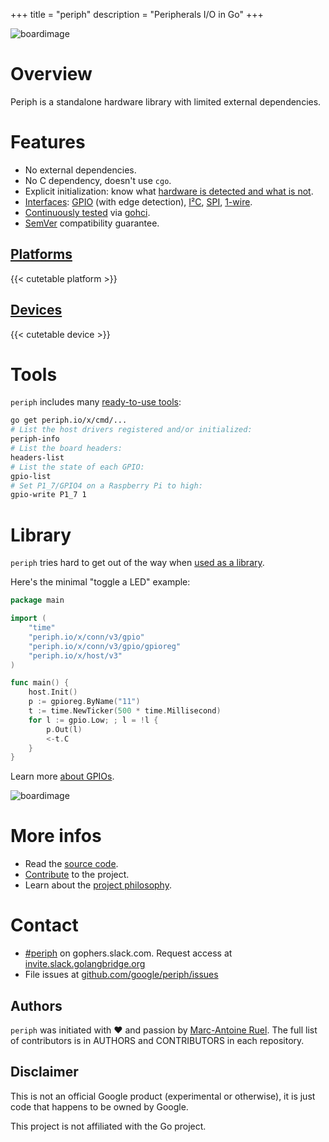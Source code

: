 +++
title = "periph"
description = "Peripherals I/O in Go"
+++

![boardimage](/img/periph-mascot-280.png)

# Overview

Periph is a standalone hardware library with limited external dependencies.


# Features

- No external dependencies.
- No C dependency, doesn't use `cgo`.
- Explicit initialization: know what [hardware is detected and what is
  not](https://github.com/periph/cmd/tree/main/periph-info).
- [Interfaces](https://periph.io/x/conn/v3):
  [GPIO](https://periph.io/x/conn/v3/gpio) (with edge detection),
  [I²C](https://periph.io/x/conn/v3/i2c),
  [SPI](https://periph.io/x/conn/v3/spi),
  [1-wire](https://periph.io/x/conn/v3/onewire).
- [Continuously tested](/project/contributing/#testing) via
  [gohci](https://github.com/periph/gohci).
- [SemVer](https://semver.org) compatibility guarantee.


## [Platforms](/platform/)

{{< cutetable platform >}}


## [Devices](/device/)

{{< cutetable device >}}


# Tools

`periph` includes many [ready-to-use tools](/project/tools/):

```bash
go get periph.io/x/cmd/...
# List the host drivers registered and/or initialized:
periph-info
# List the board headers:
headers-list
# List the state of each GPIO:
gpio-list
# Set P1_7/GPIO4 on a Raspberry Pi to high:
gpio-write P1_7 1
```


# Library

`periph` tries hard to get out of the way when [used as a
library](/project/library/).

Here's the minimal "toggle a LED" example:

~~~go
package main

import (
    "time"
    "periph.io/x/conn/v3/gpio"
    "periph.io/x/conn/v3/gpio/gpioreg"
    "periph.io/x/host/v3"
)

func main() {
    host.Init()
    p := gpioreg.ByName("11")
    t := time.NewTicker(500 * time.Millisecond)
    for l := gpio.Low; ; l = !l {
        p.Out(l)
        <-t.C
    }
}
~~~

Learn more [about GPIOs](/device/gpio/).


![boardimage](/img/lab-280.jpg)


# More infos

- Read the [source code](/project/#source-code).
- [Contribute](/project/contributing/) to the project.
- Learn about the [project philosophy](/project/goals/#philosophy).


# Contact

- [#periph](https://gophers.slack.com/messages/periph/) on gophers.slack.com.
  Request access at
  [invite.slack.golangbridge.org](https://invite.slack.golangbridge.org/)
- File issues at
  [github.com/google/periph/issues](https://github.com/google/periph/issues)


## Authors

`periph` was initiated with ❤️️ and passion by [Marc-Antoine
Ruel](https://github.com/maruel).  The full list of contributors is in AUTHORS
and CONTRIBUTORS in each repository.


## Disclaimer

This is not an official Google product (experimental or otherwise), it
is just code that happens to be owned by Google.

This project is not affiliated with the Go project.


